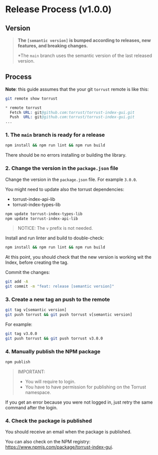 # Release Process (v1.0.0)

## Version

> **The `[semantic version]` is bumped according to releases, new features, and breaking changes.**
>
> *The `main` branch uses the semantic version of the last released version.

## Process

**Note**: this guide assumes that the your git `torrust` remote is like this:

```sh
git remote show torrust
```

```s
* remote torrust
  Fetch URL: git@github.com:torrust/torrust-index-gui.git
  Push  URL: git@github.com:torrust/torrust-index-gui.git
...
```

### 1. The `main` branch is ready for a release

```sh
npm install && npm run lint && npm run build
```

There should be no errors installing or building the library.

### 2. Change the version in the `package.json` file

Change the version in the `package.json` file. For example `3.0.0`.

You might need to update also the torrust dependencies:

- torrust-index-api-lib
- torrust-index-types-lib

```sh
npm update torrust-index-types-lib
npm update torrust-index-api-lib
```

> NOTICE: The `v` prefix is not needed.

Install and run linter and build to double-check:

```sh
npm install && npm run lint && npm run build
```

At this point, you should check that the new version is working wit the Index, before creating the tag.

Commit the changes:

```sh
git add -A
git commit -m "feat: release [semantic version]"
```

### 3. Create a new tag an push to the remote

```sh
git tag v[semantic version]
git push torrust && git push torrust v[semantic version]
```

For example:

```sh
git tag v3.0.0
git push torrust && git push torrust v3.0.0
```

### 4. Manually publish the NPM package

```sh
npm publish
```

> IMPORTANT:
>
> - You will require to login.
> - You have to have permission for publishing on the Torrust namespace.

If you get an error because you were not logged in, just retry the same command after the login.

### 4. Check the package is published

You should receive an email when the package is published.

You can also check on the NPM registry: <https://www.npmjs.com/package/torrust-index-gui>.
